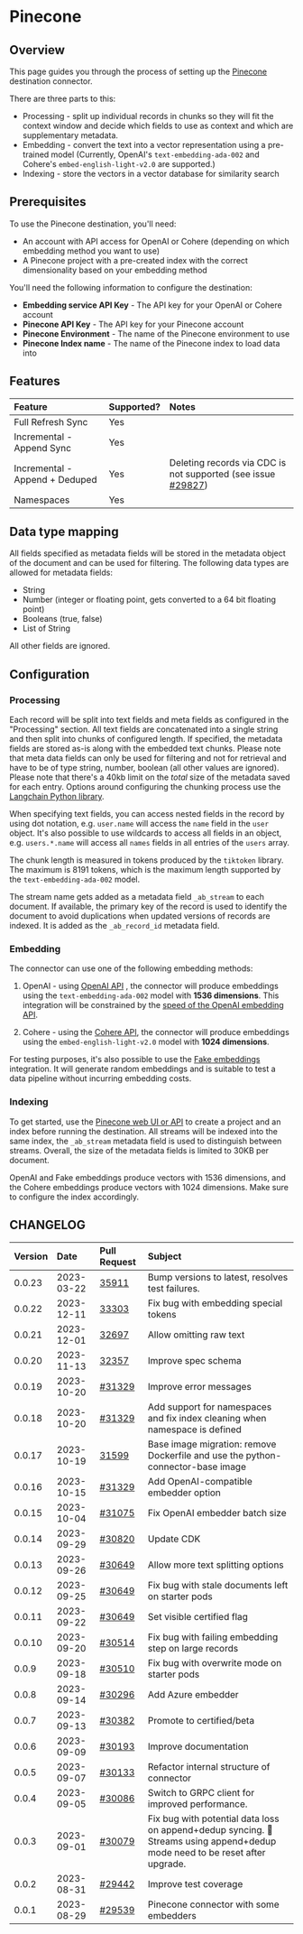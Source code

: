 # Pinecone

## Overview

This page guides you through the process of setting up the [Pinecone](https://pinecone.io/)
destination connector.

There are three parts to this:

- Processing - split up individual records in chunks so they will fit the context window and decide
  which fields to use as context and which are supplementary metadata.
- Embedding - convert the text into a vector representation using a pre-trained model (Currently,
  OpenAI's `text-embedding-ada-002` and Cohere's `embed-english-light-v2.0` are supported.)
- Indexing - store the vectors in a vector database for similarity search

## Prerequisites

To use the Pinecone destination, you'll need:

- An account with API access for OpenAI or Cohere (depending on which embedding method you want to
  use)
- A Pinecone project with a pre-created index with the correct dimensionality based on your
  embedding method

You'll need the following information to configure the destination:

- **Embedding service API Key** - The API key for your OpenAI or Cohere account
- **Pinecone API Key** - The API key for your Pinecone account
- **Pinecone Environment** - The name of the Pinecone environment to use
- **Pinecone Index name** - The name of the Pinecone index to load data into

## Features

| Feature                        | Supported? | Notes                                                                                                             |
| :----------------------------- | :--------- | :---------------------------------------------------------------------------------------------------------------- |
| Full Refresh Sync              | Yes        |                                                                                                                   |
| Incremental - Append Sync      | Yes        |                                                                                                                   |
| Incremental - Append + Deduped | Yes        | Deleting records via CDC is not supported (see issue [#29827](https://github.com/airbytehq/airbyte/issues/29827)) |
| Namespaces                     | Yes        |                                                                                                                   |

## Data type mapping

All fields specified as metadata fields will be stored in the metadata object of the document and
can be used for filtering. The following data types are allowed for metadata fields:

- String
- Number (integer or floating point, gets converted to a 64 bit floating point)
- Booleans (true, false)
- List of String

All other fields are ignored.

## Configuration

### Processing

Each record will be split into text fields and meta fields as configured in the "Processing"
section. All text fields are concatenated into a single string and then split into chunks of
configured length. If specified, the metadata fields are stored as-is along with the embedded text
chunks. Please note that meta data fields can only be used for filtering and not for retrieval and
have to be of type string, number, boolean (all other values are ignored). Please note that there's
a 40kb limit on the _total_ size of the metadata saved for each entry. Options around configuring
the chunking process use the
[Langchain Python library](https://python.langchain.com/docs/get_started/introduction).

When specifying text fields, you can access nested fields in the record by using dot notation, e.g.
`user.name` will access the `name` field in the `user` object. It's also possible to use wildcards
to access all fields in an object, e.g. `users.*.name` will access all `names` fields in all entries
of the `users` array.

The chunk length is measured in tokens produced by the `tiktoken` library. The maximum is 8191
tokens, which is the maximum length supported by the `text-embedding-ada-002` model.

The stream name gets added as a metadata field `_ab_stream` to each document. If available, the
primary key of the record is used to identify the document to avoid duplications when updated
versions of records are indexed. It is added as the `_ab_record_id` metadata field.

### Embedding

The connector can use one of the following embedding methods:

1. OpenAI - using [OpenAI API](https://beta.openai.com/docs/api-reference/text-embedding) , the
   connector will produce embeddings using the `text-embedding-ada-002` model with **1536
   dimensions**. This integration will be constrained by the
   [speed of the OpenAI embedding API](https://platform.openai.com/docs/guides/rate-limits/overview).

2. Cohere - using the [Cohere API](https://docs.cohere.com/reference/embed), the connector will
   produce embeddings using the `embed-english-light-v2.0` model with **1024 dimensions**.

For testing purposes, it's also possible to use the
[Fake embeddings](https://python.langchain.com/docs/modules/data_connection/text_embedding/integrations/fake)
integration. It will generate random embeddings and is suitable to test a data pipeline without
incurring embedding costs.

### Indexing

To get started, use the [Pinecone web UI or API](https://docs.pinecone.io/docs/quickstart) to create
a project and an index before running the destination. All streams will be indexed into the same
index, the `_ab_stream` metadata field is used to distinguish between streams. Overall, the size of
the metadata fields is limited to 30KB per document.

OpenAI and Fake embeddings produce vectors with 1536 dimensions, and the Cohere embeddings produce
vectors with 1024 dimensions. Make sure to configure the index accordingly.

## CHANGELOG

| Version | Date       | Pull Request                                              | Subject                                                                                                                      |
| :------ | :--------- | :-------------------------------------------------------- | :--------------------------------------------------------------------------------------------------------------------------- |
| 0.0.23  | 2023-03-22 | [35911](https://github.com/airbytehq/airbyte/pull/35911)  | Bump versions to latest, resolves test failures.                                                                             |
| 0.0.22  | 2023-12-11 | [33303](https://github.com/airbytehq/airbyte/pull/33303)  | Fix bug with embedding special tokens                                                                                        |
| 0.0.21  | 2023-12-01 | [32697](https://github.com/airbytehq/airbyte/pull/32697)  | Allow omitting raw text                                                                                                      |
| 0.0.20  | 2023-11-13 | [32357](https://github.com/airbytehq/airbyte/pull/32357)  | Improve spec schema                                                                                                          |
| 0.0.19  | 2023-10-20 | [#31329](https://github.com/airbytehq/airbyte/pull/31373) | Improve error messages                                                                                                       |
| 0.0.18  | 2023-10-20 | [#31329](https://github.com/airbytehq/airbyte/pull/31373) | Add support for namespaces and fix index cleaning when namespace is defined                                                  |
| 0.0.17  | 2023-10-19 | [31599](https://github.com/airbytehq/airbyte/pull/31599)  | Base image migration: remove Dockerfile and use the python-connector-base image                                              |
| 0.0.16  | 2023-10-15 | [#31329](https://github.com/airbytehq/airbyte/pull/31329) | Add OpenAI-compatible embedder option                                                                                        |
| 0.0.15  | 2023-10-04 | [#31075](https://github.com/airbytehq/airbyte/pull/31075) | Fix OpenAI embedder batch size                                                                                               |
| 0.0.14  | 2023-09-29 | [#30820](https://github.com/airbytehq/airbyte/pull/30820) | Update CDK                                                                                                                   |
| 0.0.13  | 2023-09-26 | [#30649](https://github.com/airbytehq/airbyte/pull/30649) | Allow more text splitting options                                                                                            |
| 0.0.12  | 2023-09-25 | [#30649](https://github.com/airbytehq/airbyte/pull/30649) | Fix bug with stale documents left on starter pods                                                                            |
| 0.0.11  | 2023-09-22 | [#30649](https://github.com/airbytehq/airbyte/pull/30649) | Set visible certified flag                                                                                                   |
| 0.0.10  | 2023-09-20 | [#30514](https://github.com/airbytehq/airbyte/pull/30514) | Fix bug with failing embedding step on large records                                                                         |
| 0.0.9   | 2023-09-18 | [#30510](https://github.com/airbytehq/airbyte/pull/30510) | Fix bug with overwrite mode on starter pods                                                                                  |
| 0.0.8   | 2023-09-14 | [#30296](https://github.com/airbytehq/airbyte/pull/30296) | Add Azure embedder                                                                                                           |
| 0.0.7   | 2023-09-13 | [#30382](https://github.com/airbytehq/airbyte/pull/30382) | Promote to certified/beta                                                                                                    |
| 0.0.6   | 2023-09-09 | [#30193](https://github.com/airbytehq/airbyte/pull/30193) | Improve documentation                                                                                                        |
| 0.0.5   | 2023-09-07 | [#30133](https://github.com/airbytehq/airbyte/pull/30133) | Refactor internal structure of connector                                                                                     |
| 0.0.4   | 2023-09-05 | [#30086](https://github.com/airbytehq/airbyte/pull/30079) | Switch to GRPC client for improved performance.                                                                              |
| 0.0.3   | 2023-09-01 | [#30079](https://github.com/airbytehq/airbyte/pull/30079) | Fix bug with potential data loss on append+dedup syncing. 🚨 Streams using append+dedup mode need to be reset after upgrade. |
| 0.0.2   | 2023-08-31 | [#29442](https://github.com/airbytehq/airbyte/pull/29946) | Improve test coverage                                                                                                        |
| 0.0.1   | 2023-08-29 | [#29539](https://github.com/airbytehq/airbyte/pull/29539) | Pinecone connector with some embedders                                                                                       |

